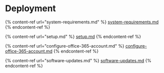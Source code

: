 # Deployment

{% content-ref url="system-requirements.md" %}
[system-requirements.md](system-requirements.md)
{% endcontent-ref %}

{% content-ref url="setup.md" %}
[setup.md](setup.md)
{% endcontent-ref %}

{% content-ref url="configure-office-365-account.md" %}
[configure-office-365-account.md](configure-office-365-account.md)
{% endcontent-ref %}

{% content-ref url="software-updates.md" %}
[software-updates.md](software-updates.md)
{% endcontent-ref %}

